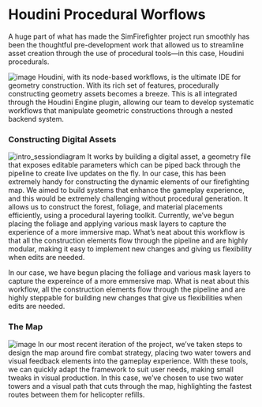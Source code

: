 # Houdini Procedural Worflows
A huge part of what has made the SimFirefighter project run smoothly has been the thoughtful pre-development work that allowed us to streamline asset creation through the use of procedural tools—in this case, Houdini procedurals.

![image](https://github.com/user-attachments/assets/f932b113-7f1f-4e67-b470-7115f0ed226f)
Houdini, with its node-based workflows, is the ultimate IDE for geometry construction. With its rich set of features, procedurally constructing geometry assets becomes a breeze. This is all integrated through the Houdini Engine plugin, allowing our team to develop systematic workflows that manipulate geometric constructions through a nested backend system. 

### Constructing Digital Assets
![intro_sessiondiagram](https://github.com/user-attachments/assets/ace91e6c-c0be-4b97-9b7e-03882d32700b)
It works by building a digital asset, a geometry file that exposes editable parameters which can be piped back through the pipeline to create live updates on the fly. In our case, this has been extremely handy for constructing the dynamic elements of our firefighting map. 
We aimed to build systems that enhance the gameplay experience, and this would be extremely challenging without procedural generation. It allows us to construct the forest, foliage, and material placements efficiently, using a procedural layering toolkit. 
Currently, we’ve begun placing the foliage and applying various mask layers to capture the experience of a more immersive map. What’s neat about this workflow is that all the construction elements flow through the pipeline and are highly modular, making it easy to implement new changes and giving us flexibility when edits are needed.

In our case, we have begun placing the folliage and various mask layers to capture the expereince of a more emmersive map. What is neat about this workflow, all the construction elements flow through the pipeline
and are highly steppable for building new changes that give us flexibilities when edits are needed.

### The Map
![image](https://github.com/user-attachments/assets/4fc5a5e3-8902-4251-bbb1-02528d442b9f)
In our most recent iteration of the project, we’ve taken steps to design the map around fire combat strategy, placing two water towers and visual feedback elements into the gameplay experience.
With these tools, we can quickly adapt the framework to suit user needs, making small tweaks in visual production. In this case, we’ve chosen to use two water towers and a visual path that cuts through the map, highlighting the fastest routes between them for helicopter refills.
